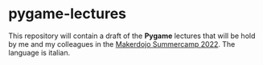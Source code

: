 # pygame-lectures
This repository will contain a draft of the **Pygame** lectures that will be hold by me and my colleagues in the [Makerdojo Summercamp 2022](https://summercamp.makerdojo.it/). The language is italian.



